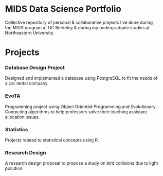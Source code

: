 # MIDS Data Science Portfolio
Collective repository of personal &amp; collaborative projects I've done during the MIDS program at UC Berkeley & during my undergraduate studies at Northeastern University.

# Projects
### Database Design Project
Designed and implemented a database using PostgreSQL to fit the needs of a car rental company.

### EvoTA
Programming project using Object Oriented Programming and Evolutionary Computing algorithms to help professors solve their teaching assistant allocation issues.

### Statistics
Projects related to statistical concepts using R.  

### Research Design
A research design proposal to propose a study on bird collisions due to light pollution
